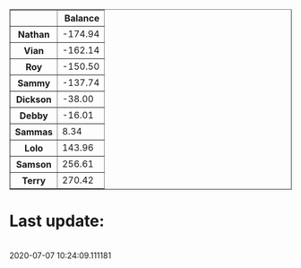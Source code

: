 <table border="1" class="dataframe">
  <thead>
    <tr style="text-align: right;">
      <th></th>
      <th>Balance</th>
    </tr>
  </thead>
  <tbody>
    <tr>
      <th>Nathan</th>
      <td>-174.94</td>
    </tr>
    <tr>
      <th>Vian</th>
      <td>-162.14</td>
    </tr>
    <tr>
      <th>Roy</th>
      <td>-150.50</td>
    </tr>
    <tr>
      <th>Sammy</th>
      <td>-137.74</td>
    </tr>
    <tr>
      <th>Dickson</th>
      <td>-38.00</td>
    </tr>
    <tr>
      <th>Debby</th>
      <td>-16.01</td>
    </tr>
    <tr>
      <th>Sammas</th>
      <td>8.34</td>
    </tr>
    <tr>
      <th>Lolo</th>
      <td>143.96</td>
    </tr>
    <tr>
      <th>Samson</th>
      <td>256.61</td>
    </tr>
    <tr>
      <th>Terry</th>
      <td>270.42</td>
    </tr>
  </tbody>
</table><H1>Last update:</h1><br>2020-07-07 10:24:09.111181